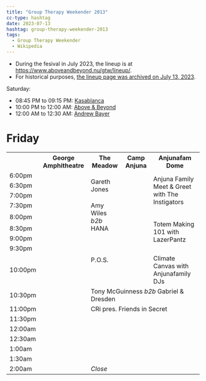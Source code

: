 ```yaml
---
title: "Group Therapy Weekender 2013"
cc-type: hashtag
date: 2023-07-13
hashtag: group-therapy-weekender-2013
tags:
  - Group Therapy Weekender
  - Wikipedia
---
```


* During the fesival in July 2023, the lineup is at https://www.aboveandbeyond.nu/gtw/lineup/.
* For historical purposes, [the lineup page was archived on July 13, 2023](https://web.archive.org/web/20230714042513/https://www.aboveandbeyond.nu/gtw/lineup/).

Saturday:
* 08:45 PM to 09:15 PM: [Kasablanca](/kasablanca/)
* 10:00 PM to 12:00 AM: [Above & Beyond](/above-and-beyond/)
* 12:00 AM to 12:30 AM: [Andrew Bayer](/andrew-bayer/)

# Friday

<table>

  <tr>
    <th></th>
    <th>George Amphitheatre</th>
    <th>The Meadow</th>
    <th>Camp Anjuna</th>
    <th>Anjunafam Dome</th>
  </tr>

  <tr>
    <td>6:00pm</td>
    <td rowspan="17">
    <td rowspan="3">Gareth Jones</td>
    <td rowspan="10"></td>
    <td rowspan="4">Anjuna Family Meet & Greet with The Instigators</td>
  </tr>
  
  <tr>
    <td>6:30pm</td>
  </tr>

  <tr>
    <td>7:00pm</td>
  </tr>

  <tr>
    <td>7:30pm</td>
    <!-- The Meadows -->
    <td rowspan="3">Amy Wiles <em>b2b</em> HANA</td>
  </tr>

  <tr>
    <td>8:00pm</td>
    <!-- Anjunafam Dome -->
    <td rowspan="4">Totem Making 101 with LazerPantz</td>
  </tr>

  <tr>
    <td>8:30pm</td>
  </tr>

  <tr>
    <td>9:00pm</td>
    <!-- The Meadow -->
    <td rowspan="3">P.O.S.</td>
  </tr>

  <tr>
    <td>9:30pm</td>
  </tr>

  <tr>
    <td>10:00pm</td>
    <!-- Anjunafam Dome -->
    <td colspan="8">Climate Canvas with Anjunafamily DJs</td>
  </tr>

  <tr>
    <td>10:30pm</td>
    <!-- The Meadow -->
    <td colspan="3">Tony McGuinness <em>b2b</em> Gabriel & Dresden</td>
  </tr>

  <tr>
    <td>11:00pm</td>
    <!-- The Camp Anjuna -->
    <td colspan="6">CRi pres. Friends in Secret</td>
  </tr>

  <tr>
    <td>11:30pm</td>
  </tr>

  <tr>
    <td>12:00am</td>
  </tr>

  <tr>
    <td>12:30am</td>
  </tr>

  <tr>
    <td>1:00am</td>
  </tr>

  <tr>
    <td>1:30am</td>
  </tr>

  <tr>
    <td>2:00am</td>
    <!-- Anjunafam Dome -->
    <td><em>Close</em></td>
  </tr>

</table>